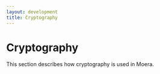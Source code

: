 ```yaml
---
layout: development
title: Cryptography
---
```


# Cryptography

This section describes how cryptography is used in Moera.
